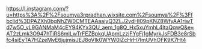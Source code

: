 https://l.instagram.com/?u=https%3A%2F%2Fsoumya3rpradhan.wixsite.com%2Fsoumya%2F%3Ffbclid%3DPAZXh0bgNhZW0CMTEAAaaiyQ3ZLJ2vdHI09pKNZ8WfyAA1riwTd7w5O_vL9GANMaM4cEY94KYx3QU_aem_1g8Q_Hx5xuYmhL4ItaQqwQ&e=AT2zLmk3O947hTiRS6mlLwTrFEZBpkqUApmLzzjFYgFj1gMyrkJsFDB3e8rSbfc4siEyTA7HZzeMvE6jujmisJEJ8oVIk0WYW0lZcHrH7ImUVhOFK9K7Ht4
